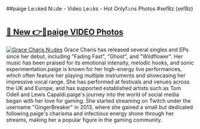##paige Le𝚊ked N𝚞de - Video Le𝚊ks - Hot Onlyf𝚊ns Photos #xef8z (xef8z)

# <h2><a href="https://mediaupload.pro?title=paige&ref=9FEB">🔗 New 👉🔴paige VIDEO Photos</a></h2>

[![Grace Charis N𝚞des](https://i.imgur.com/rIISA9y.gif)](https://mediaupload.pro?title=paige&ref=9FEB)
Grace Charis has released several singles and EPs since her debut, including "Fading Fast", "Ghost", and "Wildflower". Her music has been praised for its emotional intensity, melodic hooks, and sonic experimentation.paige is known for her high-energy live performances, which often feature her playing multiple instruments and showcasing her impressive vocal range. She has performed at festivals and venues across the UK and Europe, and has supported established artists such as Tom Odell and Lewis Capaldi.paige's journey into the world of social media began with her love for gaming. She started streaming on Twitch under the username "GingerBreaker" in 2013, where she gained a small but dedicated following.paige's charisma and infectious energy shone through her streams, making her a popular figure in the gaming community.